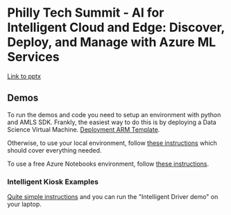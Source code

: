 # Philly Tech Summit - AI for Intelligent Cloud and Edge: Discover, Deploy, and Manage with Azure ML Services

[Link to pptx](pts-AMLS.pptx)  

## Demos

To run the demos and code you need to setup an environment with python and AMLS SDK.  Frankly, the easiest way to do this is by deploying a Data Science Virtual Machine.  [Deployment ARM Template](ARMTemplates-Deployment/DSVM/README.md).  

Otherwise, to use your local environment, follow [these instructions](https://docs.microsoft.com/en-us/azure/machine-learning/service/quickstart-create-workspace-with-python) which should cover everything needed.  


To use a free Azure Notebooks environment, follow [these instructions](https://notebooks.azure.com/davew/projects/azureml-getting-started).  

### Intelligent Kiosk Examples

[Quite simple instructions](https://github.com/Microsoft/Cognitive-Samples-IntelligentKiosk/) and you can run the "Intelligent Driver demo" on your laptop.  


